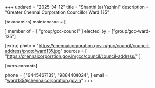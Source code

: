 +++
updated = "2025-04-12"
title = "Shanthi (a) Yazhini"
description = "Greater Chennai Corporation Councillor Ward 135"

[taxonomies]
maintenance = [

]
member_of = [
    "group/gcc-council"
]
elected_by = ["group/gcc-ward-135"]

[extra]
photo = "https://chennaicorporation.gov.in/gcc/council/council-address/photo/ward135.jpg"
sources = [
    "https://chennaicorporation.gov.in/gcc/council/council-address/"
]

[extra.contacts]

phone = [
    "9445467135",
    "9884408024",
    ]
email = "ward135@chennaicorporation.gov.in"
+++